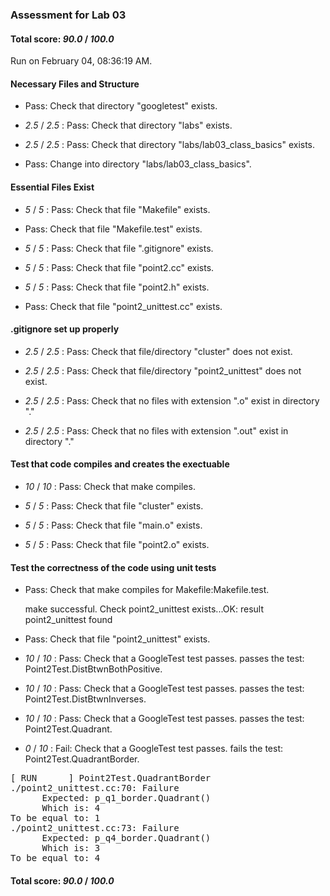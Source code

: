 ### Assessment for Lab 03

#### Total score: _90.0_ / _100.0_

Run on February 04, 08:36:19 AM.


#### Necessary Files and Structure

+ Pass: Check that directory "googletest" exists.

+  _2.5_ / _2.5_ : Pass: Check that directory "labs" exists.

+  _2.5_ / _2.5_ : Pass: Check that directory "labs/lab03_class_basics" exists.

+ Pass: Change into directory "labs/lab03_class_basics".


#### Essential Files Exist

+  _5_ / _5_ : Pass: Check that file "Makefile" exists.

+ Pass: Check that file "Makefile.test" exists.

+  _5_ / _5_ : Pass: Check that file ".gitignore" exists.

+  _5_ / _5_ : Pass: Check that file "point2.cc" exists.

+  _5_ / _5_ : Pass: Check that file "point2.h" exists.

+ Pass: Check that file "point2_unittest.cc" exists.


#### .gitignore set up properly

+  _2.5_ / _2.5_ : Pass: Check that file/directory "cluster" does not exist.

+  _2.5_ / _2.5_ : Pass: Check that file/directory "point2_unittest" does not exist.

+  _2.5_ / _2.5_ : Pass: Check that no files with extension ".o" exist in directory "."

+  _2.5_ / _2.5_ : Pass: Check that no files with extension ".out" exist in directory "."


#### Test that code compiles and creates the exectuable

+  _10_ / _10_ : Pass: Check that make compiles.



+  _5_ / _5_ : Pass: Check that file "cluster" exists.

+  _5_ / _5_ : Pass: Check that file "main.o" exists.

+  _5_ / _5_ : Pass: Check that file "point2.o" exists.


#### Test the correctness of the code using unit tests

+ Pass: Check that make compiles for Makefile:Makefile.test.

    make successful.
    Check point2_unittest exists...OK: result point2_unittest found

+ Pass: Check that file "point2_unittest" exists.

+  _10_ / _10_ : Pass: Check that a GoogleTest test passes.
    passes the test: Point2Test.DistBtwnBothPositive.



+  _10_ / _10_ : Pass: Check that a GoogleTest test passes.
    passes the test: Point2Test.DistBtwnInverses.



+  _10_ / _10_ : Pass: Check that a GoogleTest test passes.
    passes the test: Point2Test.Quadrant.



+  _0_ / _10_ : Fail: Check that a GoogleTest test passes.
    fails the test: Point2Test.QuadrantBorder.
<pre>
[ RUN      ] Point2Test.QuadrantBorder
./point2_unittest.cc:70: Failure
      Expected: p_q1_border.Quadrant()
      Which is: 4
To be equal to: 1
./point2_unittest.cc:73: Failure
      Expected: p_q4_border.Quadrant()
      Which is: 3
To be equal to: 4</pre>



#### Total score: _90.0_ / _100.0_

